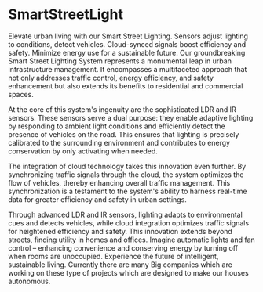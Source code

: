 # SmartStreetLight
Elevate urban living with our Smart Street Lighting. Sensors adjust lighting to conditions, detect vehicles. Cloud-synced signals boost efficiency and safety. Minimize energy use for a sustainable future.
Our groundbreaking Smart Street Lighting System represents a monumental leap in urban infrastructure management. It encompasses a multifaceted approach that not only addresses traffic control, energy efficiency, and safety enhancement but also extends its benefits to residential and commercial spaces.

At the core of this system's ingenuity are the sophisticated LDR and IR sensors. These sensors serve a dual purpose: they enable adaptive lighting by responding to ambient light conditions and efficiently detect the presence of vehicles on the road. This ensures that lighting is precisely calibrated to the surrounding environment and contributes to energy conservation by only activating when needed.

The integration of cloud technology takes this innovation even further. By synchronizing traffic signals through the cloud, the system optimizes the flow of vehicles, thereby enhancing overall traffic management. This synchronization is a testament to the system's ability to harness real-time data for greater efficiency and safety in urban settings.
 
 
 Through advanced LDR and IR sensors, lighting adapts to environmental cues and detects vehicles, while cloud integration optimizes traffic signals for heightened efficiency and safety. This innovation extends beyond streets, finding utility in homes and offices. Imagine automatic lights and fan control – enhancing convenience and conserving energy by turning off when rooms are unoccupied. Experience the future of intelligent, sustainable living. Currently there are many Big companies which are working on these type of projects which are designed to make our houses autonomous. 
